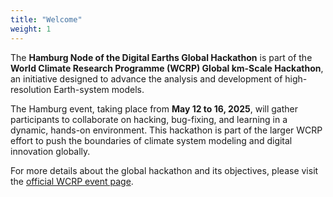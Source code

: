 ```yaml
---
title: "Welcome"
weight: 1
---
```


The **Hamburg Node of the Digital Earths Global Hackathon** is part of the **World Climate Research Programme (WCRP) Global km-Scale Hackathon**, an initiative designed to advance the analysis and development of high-resolution Earth-system models. 

The Hamburg event, taking place from **May 12 to 16, 2025**, will gather participants to collaborate on hacking, bug-fixing, and learning in a dynamic, hands-on environment. This hackathon is part of the larger WCRP effort to push the boundaries of climate system modeling and digital innovation globally.

For more details about the global hackathon and its objectives, please visit the [official WCRP event page](https://www.wcrp-esmo.org/activities/wcrp-global-km-scale-hackathon-2025).
